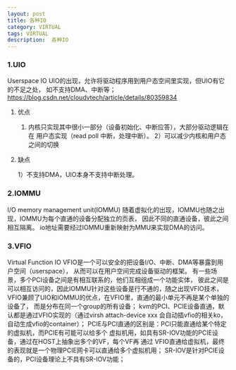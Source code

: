 ```yaml
---
layout: post
title: 各种IO
category: VIRTUAL
tags: VIRTUAL
description:  各种IO
---
```


### 1.**UIO**

  Userspace IO
  UIO的出现，允许将驱动程序用到用户态空间里实现，但UIO有它的不足之处，
  如不支持DMA、中断等；
  https://blog.csdn.net/cloudvtech/article/details/80359834

1. 优点

    1) 内核只实现其中很小一部分（设备初始化、中断应答），大部分驱动逻辑在在
       用户态实现（read poll 中断，处理中断）。
    2）可以减少内核和用户态之间的切换

2. 缺点

    1）不支持DMA，UIO本身不支持中断处理。

### 2.**IOMMU**

  I/O memory management unit(IOMMU)
  随着虚拟化的出现，IOMMU也随之出现，IOMMU为每个直通的设备分配独立的页表，
  因此不同的直通设备，彼此之间相互隔离。
  io地址需要经过IOMMU重新映射为MMU来实现DMA的访问。

### 3.**VFIO**

  Virtual Function IO
  VFIO是一个可以安全的把设备I/O、中断、DMA等暴露到用户空间（userspace），
  从而可以在用户空间完成设备驱动的框架。
  有一些场景，多个PCI设备之间是有相互联系的，他们互相组成一个功能实体，
  彼此之间是可以相互访问的，因此IOMMU针对这些设备是行不通的，随之出现VFIO技术，
  VFIO兼顾了UIO和IOMMU的优点，在VFIO里，直通的最小单元不再是某个单独的设备了，
  而是分布在同一个group的所有设备；
  kvm的PCI、PCIE设备直通，默认都是通过VFIO实现的（通过virsh attach-device xxx
  会自动插vfio的相关ko，自动生成vfio的container）；
  PCIE与PCI直通的区别是：PCI只能直通给某个特定的虚拟机，而PCIE有可能可以给多个
  虚拟机用，如具有SR-IOV功能的PCIE设备，通过在HOST上抽象出多个的VF，每个VF再
  通过 VFIO直通给虚拟机，最终的表现就是一个物理PCIE网卡可以直通给多个虚拟机用；
  SR-IOV是针对PCIE设备的，PCI设备理论上不具有SR-IOV功能；

